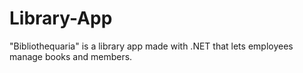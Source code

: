 # Library-App
"Bibliothequaria" is a library app made with .NET that lets employees manage books and members.
